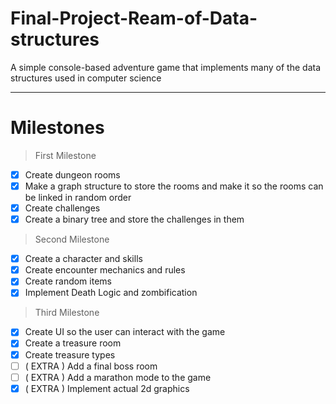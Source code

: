 # Final-Project-Ream-of-Data-structures
A simple console-based adventure game that implements many of the data structures used in computer science

<hr>

# Milestones
> First Milestone
- [X] Create dungeon rooms
- [X] Make a graph structure to store the rooms and make it so the rooms can be linked in random order
- [X] Create challenges
- [X] Create a binary tree and store the challenges in them

> Second Milestone
- [X] Create a character and skills
- [X] Create encounter mechanics and rules
- [X] Create random items
- [X] Implement Death Logic and zombification

> Third Milestone
- [X] Create UI so the user can interact with the game
- [X] Create a treasure room
- [X] Create treasure types
- [ ] ( EXTRA ) Add a final boss room
- [ ] ( EXTRA ) Add a marathon mode to the game
- [X] ( EXTRA ) Implement actual 2d graphics
